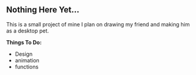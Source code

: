 ## Nothing Here Yet...

This is a small project of mine I plan on drawing my friend and making him as a desktop pet.

**Things To Do:**
- Design
- animation
- functions
